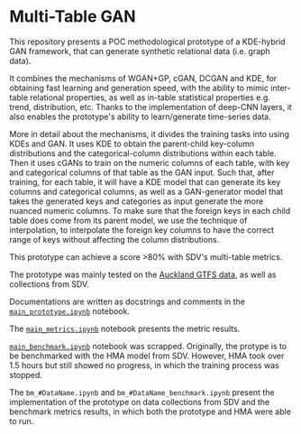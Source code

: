 # Multi-Table GAN

This repository presents a POC methodological prototype of a KDE-hybrid GAN framework, that can generate synthetic relational data (i.e. graph data).

It combines the mechanisms of WGAN+GP, cGAN, DCGAN and KDE, for obtaining fast learning and generation speed, with the ability to mimic inter-table relational properties, as well as in-table statistical properties e.g. trend, distribution, etc. Thanks to the implementation of deep-CNN layers, it also enables the prototype's ability to learn/generate time-series data.

More in detail about the mechanisms, it divides the training tasks into using KDEs and GAN. It uses KDE to obtain the parent-child key-column distributions and the categorical-column distributions within each table. Then it uses cGANs to train on the numeric columns of each table, with key and categorical columns of that table as the GAN input. Such that, after training, for each table, it will have a KDE model that can generate its key columns and categorical columns, as well as a GAN-generator model that takes the generated keys and categories as input generate the more nuanced numeric columns. To make sure that the foreign keys in each child table does come from its parent model, we use the technique of interpolation, to interpolate the foreign key columns to have the correct range of keys without affecting the column distributions.

This prototype can achieve a score >80% with SDV's multi-table metrics.

The prototype was mainly tested on the [Auckland GTFS data](https://at.govt.nz/about-us/at-data-sources/general-transit-feed-specification/), as well as collections from SDV.

Documentations are written as docstrings and comments in the [`main_prototype.ipynb`](https://github.com/simonou99/multi_table_gan/blob/main/main_prototype.ipynb) notebook.

The [`main_metrics.ipynb`](https://github.com/simonou99/multi_table_gan/blob/main/main_metrics.ipynb) notebook presents the metric results.

[`main_benchmark.ipynb`](https://github.com/simonou99/multi_table_gan/blob/main/main_benchmark.ipynb) notebook was scrapped. Originally, the protype is to be benchmarked with the HMA model from SDV. However, HMA took over 1.5 hours but still showed no progress, in which the training process was stopped.

The `bm_#DataName.ipynb` and `bm_#DataName_benchmark.ipynb` present the implementation of the prototype on data collections from SDV and the benchmark metrics results, in which both the prototype and HMA were able to run.
